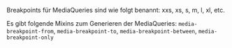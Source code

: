 Breakpoints für MediaQueries sind wie folgt benannt: xxs, xs, s, m, l, xl, etc.

Es gibt folgende Mixins zum Generieren der MediaQueries:
`media-breakpoint-from`, `media-breakpoint-to`, `media-breakpoint-between`, `media-breakpoint-only`

